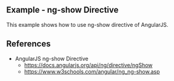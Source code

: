 Example - ng-show Directive
------------------------

This example shows how to use ng-show directive of AngularJS.


References
----------------
- AngularJS ng-show Directive
  - https://docs.angularjs.org/api/ng/directive/ngShow
  - https://www.w3schools.com/angular/ng_ng-show.asp
